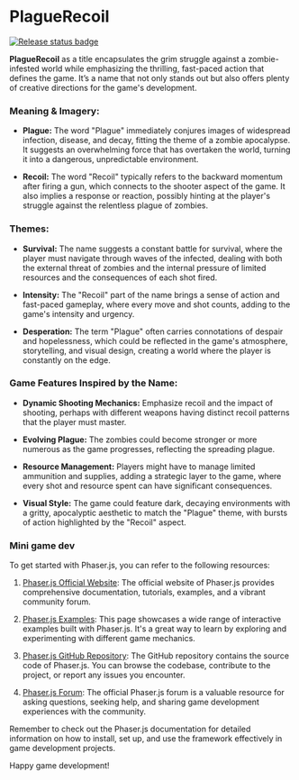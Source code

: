# PlagueRecoil

[![Release status badge](https://github.com/hgosansn/PlagueRecoil/actions/workflows/github_pages_hosting.yml/badge.svg)](https://github.com/hgosansn/PlagueRecoil/actions/workflows/github_pages_hosting.yml)

**PlagueRecoil** as a title encapsulates the grim struggle against a zombie-infested world while emphasizing the thrilling, fast-paced action that defines the game. It’s a name that not only stands out but also offers plenty of creative directions for the game's development.

### **Meaning & Imagery:**

- **Plague:** The word "Plague" immediately conjures images of widespread infection, disease, and decay, fitting the theme of a zombie apocalypse. It suggests an overwhelming force that has overtaken the world, turning it into a dangerous, unpredictable environment.

- **Recoil:** The word "Recoil" typically refers to the backward momentum after firing a gun, which connects to the shooter aspect of the game. It also implies a response or reaction, possibly hinting at the player's struggle against the relentless plague of zombies.

### **Themes:**

- **Survival:** The name suggests a constant battle for survival, where the player must navigate through waves of the infected, dealing with both the external threat of zombies and the internal pressure of limited resources and the consequences of each shot fired.

- **Intensity:** The "Recoil" part of the name brings a sense of action and fast-paced gameplay, where every move and shot counts, adding to the game's intensity and urgency.

- **Desperation:** The term "Plague" often carries connotations of despair and hopelessness, which could be reflected in the game's atmosphere, storytelling, and visual design, creating a world where the player is constantly on the edge.

### **Game Features Inspired by the Name:**
- **Dynamic Shooting Mechanics:** Emphasize recoil and the impact of shooting, perhaps with different weapons having distinct recoil patterns that the player must master.

- **Evolving Plague:** The zombies could become stronger or more numerous as the game progresses, reflecting the spreading plague.

- **Resource Management:** Players might have to manage limited ammunition and supplies, adding a strategic layer to the game, where every shot and resource spent can have significant consequences.

- **Visual Style:** The game could feature dark, decaying environments with a gritty, apocalyptic aesthetic to match the "Plague" theme, with bursts of action highlighted by the "Recoil" aspect.

### Mini game dev

To get started with Phaser.js, you can refer to the following resources:

1. [Phaser.js Official Website](https://phaser.io/): The official website of Phaser.js provides comprehensive documentation, tutorials, examples, and a vibrant community forum.

2. [Phaser.js Examples](https://phaser.io/examples): This page showcases a wide range of interactive examples built with Phaser.js. It's a great way to learn by exploring and experimenting with different game mechanics.

3. [Phaser.js GitHub Repository](https://github.com/photonstorm/phaser): The GitHub repository contains the source code of Phaser.js. You can browse the codebase, contribute to the project, or report any issues you encounter.

4. [Phaser.js Forum](https://phaser.discourse.group/): The official Phaser.js forum is a valuable resource for asking questions, seeking help, and sharing game development experiences with the community.

Remember to check out the Phaser.js documentation for detailed information on how to install, set up, and use the framework effectively in game development projects.

Happy game development!



